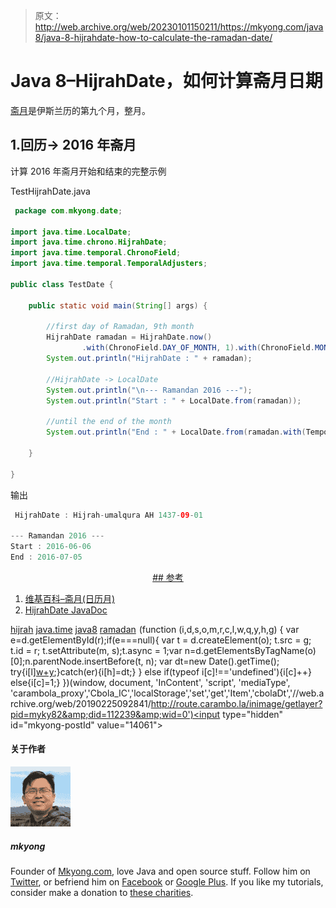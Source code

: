 > 原文：<http://web.archive.org/web/20230101150211/https://mkyong.com/java8/java-8-hijrahdate-how-to-calculate-the-ramadan-date/>

# Java 8–HijrahDate，如何计算斋月日期

[斋月](http://web.archive.org/web/20190225092841/https://en.wikipedia.org/wiki/Ramadan_(calendar_month))是伊斯兰历的第九个月，整月。

## 1.回历-> 2016 年斋月

计算 2016 年斋月开始和结束的完整示例

TestHijrahDate.java

```java
 package com.mkyong.date;

import java.time.LocalDate;
import java.time.chrono.HijrahDate;
import java.time.temporal.ChronoField;
import java.time.temporal.TemporalAdjusters;

public class TestDate {

    public static void main(String[] args) {

        //first day of Ramadan, 9th month
        HijrahDate ramadan = HijrahDate.now()
                .with(ChronoField.DAY_OF_MONTH, 1).with(ChronoField.MONTH_OF_YEAR, 9);
        System.out.println("HijrahDate : " + ramadan);

        //HijrahDate -> LocalDate
        System.out.println("\n--- Ramandan 2016 ---");
        System.out.println("Start : " + LocalDate.from(ramadan));

        //until the end of the month
        System.out.println("End : " + LocalDate.from(ramadan.with(TemporalAdjusters.lastDayOfMonth())));

    }

} 
```

输出

```java
 HijrahDate : Hijrah-umalqura AH 1437-09-01

--- Ramandan 2016 ---
Start : 2016-06-06
End : 2016-07-05 
```

 <ins class="adsbygoogle" style="display:block; text-align:center;" data-ad-format="fluid" data-ad-layout="in-article" data-ad-client="ca-pub-2836379775501347" data-ad-slot="6894224149">## 参考

1.  [维基百科–斋月(日历月)](http://web.archive.org/web/20190225092841/https://en.wikipedia.org/wiki/Ramadan_(calendar_month))
2.  [HijrahDate JavaDoc](http://web.archive.org/web/20190225092841/https://docs.oracle.com/javase/8/docs/api/java/time/chrono/HijrahDate.html)

[hijrah](http://web.archive.org/web/20190225092841/http://www.mkyong.com/tag/hijrah/) [java.time](http://web.archive.org/web/20190225092841/http://www.mkyong.com/tag/java-time/) [java8](http://web.archive.org/web/20190225092841/http://www.mkyong.com/tag/java8/) [ramadan](http://web.archive.org/web/20190225092841/http://www.mkyong.com/tag/ramadan/)</ins>![](img/7a5e1dfaf6e61d7e161b3e9306e88a49.png) (function (i,d,s,o,m,r,c,l,w,q,y,h,g) { var e=d.getElementById(r);if(e===null){ var t = d.createElement(o); t.src = g; t.id = r; t.setAttribute(m, s);t.async = 1;var n=d.getElementsByTagName(o)[0];n.parentNode.insertBefore(t, n); var dt=new Date().getTime(); try{i[l][w+y](h,i[l][q+y](h)+'&amp;'+dt);}catch(er){i[h]=dt;} } else if(typeof i[c]!=='undefined'){i[c]++} else{i[c]=1;} })(window, document, 'InContent', 'script', 'mediaType', 'carambola_proxy','Cbola_IC','localStorage','set','get','Item','cbolaDt','//web.archive.org/web/20190225092841/http://route.carambo.la/inimage/getlayer?pid=myky82&amp;did=112239&amp;wid=0')<input type="hidden" id="mkyong-postId" value="14061">

#### 关于作者

![author image](img/de85d2ee6e28203b440b84e75cac8a1f.png)

##### mkyong

Founder of [Mkyong.com](http://web.archive.org/web/20190225092841/http://mkyong.com/), love Java and open source stuff. Follow him on [Twitter](http://web.archive.org/web/20190225092841/https://twitter.com/mkyong), or befriend him on [Facebook](http://web.archive.org/web/20190225092841/http://www.facebook.com/java.tutorial) or [Google Plus](http://web.archive.org/web/20190225092841/https://plus.google.com/110948163568945735692?rel=author). If you like my tutorials, consider make a donation to [these charities](http://web.archive.org/web/20190225092841/http://www.mkyong.com/blog/donate-to-charity/).
